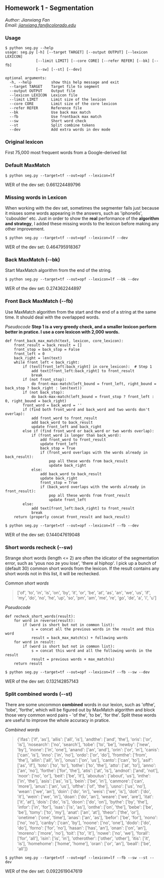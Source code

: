 ## Homework 1 - Segmentation

*Author: Jianxiang Fan*  
*Email: jianxiang.fan@colorado.edu*

### Usage
```
$ python seg.py --help
usage: seg.py [-h] [--target TARGET] [--output OUTPUT] [--lexicon LEXICON]
              [--limit LIMIT] [--core CORE] [--refer REFER] [--bk] [--fb]
              [--sw] [--st] [--dev]

optional arguments:
  -h, --help         show this help message and exit
  --target TARGET    Target file to segment
  --output OUTPUT    Output file
  --lexicon LEXICON  Lexicon file
  --limit LIMIT      Limit size of the lexicon
  --core CORE        Limit size of the core lexicon
  --refer REFER      Reference file
  --bk               Use back max match
  --fb               Use frontback max match
  --sw               Short word check
  --st               Split combine tokens
  --dev              Add extra words in dev mode
```

### Original lexicon
First 75,000 most frequent words from a Google-derived list 

### Default MaxMatch
```
$ python seg.py --target=tf --out=opf --lexicon=lf
```
WER of the dev set: 0.661224489796

### Missing words in Lexicon
When working with the dev set, sometimes the segmenter fails just because it misses some words appearing in the answers, such as 'iphone6s', 'cuboulder' etc. Just in order to show the **real** performance of the **algorithm and strategy**, I added these missing words to the lexicon before making any other improvement.
```
$ python seg.py --target=tf --out=opf --lexicon=lf --dev
```
WER of the dev set: 0.464795918367

### Back MaxMatch (--bk)
Start MaxMatch algorithm from the end of the string.
```
$ python seg.py --target=tf --out=opf --lexicon=lf --bk --dev
```
WER of the dev set: 0.274362244897

### Front Back MaxMatch (--fb)
Use MaxMatch algorithm from the start and the end of a string at the same time. It should deal with the overlapped words. 

*Pseudocode*
**Step 1 is a very greedy check, and a smaller lexicon perform better in pratice. I use a core lexicon with 2,000 words.**
```
def front_back_max_match(text, lexicon, core_lexicon):
    front_result = back_result = []
    front_stop = back_stop = False
    front_left = 0
    back_right = len(text)
    while front_left < back_right:
        if (text[front_left:back_right] in core_lexicon):  # Step 1
            add text[front_left:back_right] to front_result
            break
        if (not front_stop):
            do front-max-match(left_bound = front_left, right_bound = back_stop ? back_right : len(text))
        if (not back_stop):
            do back-max-match(left_bound = front_stop ? front_left : 0, right_bound = back_right)
        front_word = back_word = ''
        if (find both front_word and back_word and two words don't overlap):
            add front_word to front_result
            add back_word to back_result
            update front_left and back_right
        else if (find front_word or back_word or two words overlap):
            if (front_word is longer than back_word):
                add front_word to front_result
                update front_left
                back_stop = True
                if (front_word overlaps with the words already in back_result):
                    pop all these words from back_result
                    update back_right
            else:
                add back_word to back_result
                update back_right
                front_stop = True
                if (back_word overlaps with the words already in front_result):
                    pop all these words from front_result
                    update front_left
        else:
            add text[front_left:back_right] to front_result
            break
    return (properly concat front_result and back_result)
```
```
$ python seg.py --target=tf --out=opf --lexicon=lf --fb --dev
```
WER of the dev set: 0.144047619048

### Short words recheck (--sw)
Strange short words (length <= 2) are often the idicator of the segmentation error, such as 'yous noo ze you lose', 'there al hiphop'. 
I pick up a bunch of (default 30) common short words from the lexicon. If the result contains any short words not in this list, it will be rechecked.

*Common short words*
> ['of', 'to', 'in', 'is', 'on', 'by', 'it', 'or', 'be', 'at', 'as', 'an', 'we', 'us', 'if', 'my', 'do', 'no', 'he', 'up', 'so', 'pm', 'am', 'me', 're', 'go', 'de', 'a', 'i', 'u']

*Pseudocode*
```
def recheck_short_words(result):
    for word in reverse(result):
        if (word is short but not in common list):
            s = concat all the previous words in the result and this word
            result = back_max_match(s) + following words
    for word in result:
        if (word is short but not in common list):
            s = concat this word and all the following words in the result
            result = previous words + max_match(s)
    return result
```
```
$ python seg.py --target=tf --out=opf --lexicon=lf --fb --sw --dev
```
WER of the dev set: 0.132142857143

### Split combined words (--st)
There are some uncommon **combined** words in our lexion, such as 'ofthe', 'tobe', 'forthe', which will be figured out by MaxMatch algorithm and block those very common word pairs - 'of the', 'to be', 'for the'. Split these words are useful to improve the whole accuracy in pratice.

*Combined words*
> {'ifas': ['if', 'as'], 'allis': ['all', 'is'], 'andthe': ['and', 'the'], 'oris': ['or', 'is'], 'nosearch': ['no', 'search'], 'tobe': ['to', 'be'], 'newby': ['new', 'by'], 'inone': ['in', 'one'], 'anand': ['an', 'and'], 'orin': ['or', 'in'], 'canis': ['can', 'is'], 'inno': ['in', 'no'], 'ordo': ['or', 'do'], 'fromthe': ['from', 'the'], 'allin': ['all', 'in'], 'onus': ['on', 'us'], 'canto': ['can', 'to'], 'asif': ['as', 'if'], 'toto': ['to', 'to'], 'tothe': ['to', 'the'], 'atto': ['at', 'to'], 'anno': ['an', 'no'], 'forthe': ['for', 'the'], 'atis': ['at', 'is'], 'andnot': ['and', 'not'], 'noor': ['no', 'or'], 'beit': ['be', 'it'], 'aboutus': ['about', 'us'], 'inthe': ['in', 'the'], 'asis': ['as', 'is'], 'bein': ['be', 'in'], 'canmore': ['can', 'more'], 'anus': ['an', 'us'], 'ofthe': ['of', 'the'], 'usno': ['us', 'no'], 'wean': ['we', 'an'], 'doin': ['do', 'in'], 'weis': ['we', 'is'], 'doit': ['do', 'it'], 'wein': ['we', 'in'], 'doan': ['do', 'an'], 'weare': ['we', 'are'], 'itat': ['it', 'at'], 'dois': ['do', 'is'], 'doon': ['do', 'on'], 'bythe': ['by', 'the'], 'infor': ['in', 'for'], 'isas': ['is', 'as'], 'onthe': ['on', 'the'], 'bebe': ['be', 'be'], 'tomy': ['to', 'my'], 'anat': ['an', 'at'], 'theor': ['the', 'or'], 'onetime': ['one', 'time'], 'anas': ['an', 'as'], 'befor': ['be', 'for'], 'nono': ['no', 'no'], 'canby': ['can', 'by'], 'noone': ['no', 'one'], 'dodo': ['do', 'do'], 'forno': ['for', 'no'], 'hasan': ['has', 'an'], 'onan': ['on', 'an'], 'moreno': ['more', 'no'], 'toit': ['to', 'it'], 'nowe': ['no', 'we'], 'forall': ['for', 'all'], 'isin': ['is', 'in'], 'otherother': ['other', 'other'], 'itis': ['it', 'is'], 'homehome': ['home', 'home'], 'oran': ['or', 'an'], 'beall': ['be', 'all']}

```
$ python seg.py --target=tf --out=opf --lexicon=lf --fb --sw --st --dev
```
WER of the dev set: 0.0922619047619
